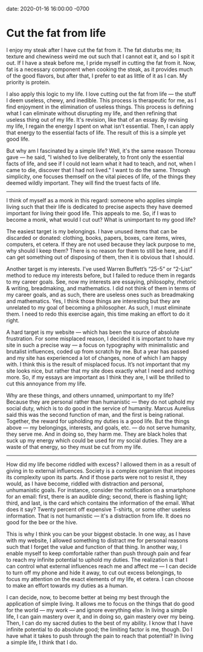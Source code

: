 date: 2020-01-16 16:00:00 -0700

# Cut the fat from life

I enjoy my steak after I have cut the fat from it. The fat disturbs me; its texture and chewiness weird me out such that I cannot eat it, and so I spit it out. If I have a steak before me, I pride myself in cutting the fat from it. Now, fat is a necessary component when cooking the steak, as it provides much of the good flavors, but after that, I prefer to eat as little of it as I can. My priority is protein.

I also apply this logic to my life. I love cutting out the fat from life — the stuff I deem useless, chewy, and inedible. This process is therapeutic for me, as I find enjoyment in the elimination of useless things. This process is defining what I can eliminate without disrupting my life, and then refining that useless thing out of my life. It's revision, like that of an essay. By revising my life, I regain the energy I spent on what isn't essential. Then, I can apply that energy to the essential facts of life. The result of this is a simple yet good life.

But why am I fascinated by a simple life? Well, it's the same reason Thoreau gave — he said, "I wished to live deliberately, to front only the essential facts of life, and see if I could not learn what it had to teach, and not, when I came to die, discover that I had not lived." I want to do the same. Through simplicity, one focuses themself on the vital pieces of life, of the things they deemed wildly important. They will find the truest facts of life.

---

I think of myself as a monk in this regard: someone who applies simple living such that their life is dedicated to precise aspects they have deemed important for living their good life. This appeals to me. So, if I was to become a monk, what would I cut out? What is unimportant to my good life?

The easiest target is my belongings. I have unused items that can be discarded or donated: clothing, books, papers, boxes, care items, wires, computers, et cetera. If they are not used because they lack purpose to me, why should I keep them? There is no reason for them to still be here, and if I can get something out of disposing of them, then it is obvious that I should.

Another target is my interests. I’ve used Warren Buffett’s “25-5” or “2-List” method to reduce my interests before, but I failed to reduce them in regards to my career goals. See, now my interests are essaying, philosophy, rhetoric & writing, breadmaking, and mathematics. I did not think of them in terms of my career goals, and as such, there are useless ones such as breadmaking and mathematics. Yes, I think those things are interesting but they are unrelated to my goal of becoming a philosopher. As such, I must eliminate them. I need to redo this exercise again, this time making an effort to do it right.

A hard target is my website — which has been the source of absolute frustration. For some misplaced reason, I decided it is important to have my site in such a precise way — a focus on typography with minimalistic and brutalist influences, coded up from scratch by me. But a year has passed and my site has experienced a lot of changes, none of which I am happy with. I think this is the result of misplaced focus. It’s not important that my site looks nice, but rather that my site does exactly what I need and nothing more. So, if my essays are important as I think they are, I will be thrilled to cut this annoyance from my life.

Why are these things, and others unnamed, unimportant to my life? Because they are personal rather than humanistic — they do not uphold my social duty, which is to do good in the service of humanity. Marcus Aurelius said this was the second function of man, and the first is being rational. Together, the reward for upholding my duties is a good life. But the things above — my belongings, interests, and goals, etc. — do not serve humanity, they serve me. And in doing so, they harm me. They are black holes that suck up my energy which could be used for my social duties. They are a waste of that energy, so they must be cut from my life.

---

How did my life become riddled with excess? I allowed them in as a result of giving in to external influences. Society is a complex organism that imposes its complexity upon its parts. And if those parts were not to resist it, they would, as I have become, riddled with distraction and personal, unhumanistic goals. For instance, consider the notification on a smartphone for an email: first, there is an audible ding; second, there is flashing light; third, and last, is the card which contains the information of the email. What does it say? Twenty percent off expensive T-shirts, or some other useless information. That is not humanistic — it's a distraction from life. It does no good for the bee or the hive.

This is why I think you can be your biggest obstacle. In one way, as I have with my website, I allowed something to distract me for personal reasons such that I forget the value and function of that thing. In another way, I enable myself to keep comfortable rather than push through pain and fear to reach my infinite potential to uphold my duties. The realization is that I can control what external influences reach me and affect me — I can decide to turn off my phone and hide it away, to cut out excess belongings, to focus my attention on the exact elements of my life, et cetera. I can choose to make an effort towards my duties as a human.

I can decide, now, to become better at being my best through the application of simple living. It allows me to focus on the things that do good for the world — my work — and ignore everything else. In living a simple life, I can gain mastery over it, and in doing so, gain mastery over my being. Then, I can do my sacred duties to the best of my ability. I know that I have infinite potential to do absolute good; the limiting factor is me, though. Do I have what it takes to push through the pain to reach that potential? In living a simple life, I think that I do.
